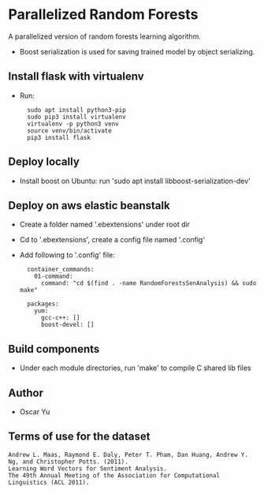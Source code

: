# Parallelized Random Forests
A parallelized version of random forests learning algorithm.
* Boost serialization is used for saving trained model by object serializing.

## Install flask with virtualenv
* Run:

        sudo apt install python3-pip
        sudo pip3 install virtualenv
        virtualenv -p python3 venv
        source venv/bin/activate
        pip3 install flask

## Deploy locally
* Install boost on Ubuntu: run 'sudo apt install libboost-serialization-dev'

## Deploy on aws elastic beanstalk
* Create a folder named '.ebextensions' under root dir
* Cd to '.ebextensions', create a config file named '.config'
* Add following to '.config' file:


        container_commands:
          01-command:
            command: "cd $(find . -name RandomForestsSenAnalysis) && sudo make"

        packages:
          yum:
            gcc-c++: []
            boost-devel: []

## Build components
* Under each module directories, run 'make' to compile C shared lib files

## Author
* Oscar Yu

## Terms of use for the dataset

    Andrew L. Maas, Raymond E. Daly, Peter T. Pham, Dan Huang, Andrew Y. Ng, and Christopher Potts. (2011).
    Learning Word Vectors for Sentiment Analysis.
    The 49th Annual Meeting of the Association for Computational Linguistics (ACL 2011).
